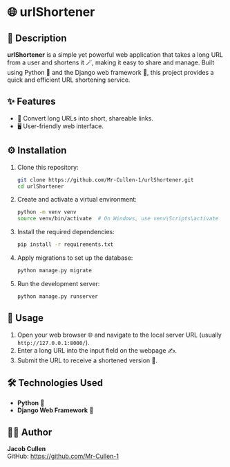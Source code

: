 # 🌐 urlShortener

## 📖 Description  
**urlShortener** is a simple yet powerful web application that takes a long URL from a user and shortens it 🪄, making it easy to share and manage. Built using Python 🐍 and the Django web framework 🚀, this project provides a quick and efficient URL shortening service.

## ✨ Features  
- 🔗 Convert long URLs into short, shareable links.  
- 🖥️ User-friendly web interface.  

## ⚙️ Installation  

1. Clone this repository:  
   ```bash
   git clone https://github.com/Mr-Cullen-1/urlShortener.git
   cd urlShortener
   ```
2. Create and activate a virtual environment:  
   ```bash
   python -m venv venv  
   source venv/bin/activate  # On Windows, use venv\Scripts\activate  
   ```
3. Install the required dependencies:  
   ```bash
   pip install -r requirements.txt
   ```
4. Apply migrations to set up the database:  
   ```bash
   python manage.py migrate
   ```
5. Run the development server:  
   ```bash
   python manage.py runserver
   ```

## 🚀 Usage  

1. Open your web browser 🌐 and navigate to the local server URL (usually `http://127.0.0.1:8000/`).  
2. Enter a long URL into the input field on the webpage ✍️.  
3. Submit the URL to receive a shortened version 🔗.  

## 🛠️ Technologies Used  
- **Python** 🐍  
- **Django Web Framework** 🚀  

## 👨‍💻 Author  
**Jacob Cullen**  
GitHub: https://github.com/Mr-Cullen-1
